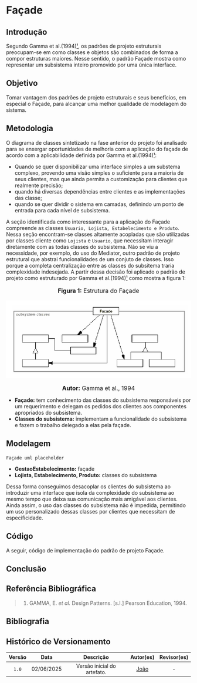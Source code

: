 # Façade

## Introdução

Segundo Gamma et al.(1994)[¹](#referência-bibliográfica), os padrões de projeto estruturais preocupam-se em como classes e objetos são combinados de forma a compor estruturas maiores. Nesse sentido, o padrão Façade mostra como representar um subsistema inteiro promovido por uma única interface. 

## Objetivo

Tomar vantagem dos padrões de projeto estruturais e seus benefícios, em especial o Façade, para alcançar uma melhor qualidade de modelagem do sistema.

## Metodologia

O diagrama de classes sintetizado na fase anterior do projeto foi analisado para se enxergar oportunidades de melhoria com a aplicação do façade de acordo com a aplicabilidade definida por Gamma et al.(1994)[¹](#referência-bibliográfica):

- Quando se quer disponibilizar uma interface simples a um substema complexo, provendo uma visão simples o suficiente para a maioria de seus clientes, mas que ainda permita a customização para clientes que realmente precisão;
- quando há diversas dependências entre clientes e as implementações das classe;
- quando se quer dividir o sistema em camadas, definindo um ponto de entrada para cada nível de subsistema.

A seção identificada como interessante para a aplicação do Façade compreende as classes `Usuario, Lojista, Estabelecimento e Produto`. Nessa seção encontram-se classes altamente acopladas que são utilizadas por classes cliente como `Lojista` e `Usuario`, que necessitam interagir diretamente com as todas classes do subsistema. Não se viu a necessidade, por exemplo, do uso do Mediator, outro padrão de projeto estrutural que abstrai funcionalidades de um conjuto de classes. Isso porque a completa centralização entre as classes do subsitema traria complexidade indesejada. A partir dessa decisão foi aplicado o padrão de projeto como estruturado por Gamma et al.(1994)[¹](#referência-bibliográfica) como mostra a figura 1:

<center>
<font size="3"><p style="text-align: center"><b>Figura 1:</b>  Estrutura do Façade</p></font>

<div style="text-align: center;">
    <img src="../assets/imgFacade/estruturaFacade.png"  width="1000px">
</div>

<font size="3"><p style="text-align: center"><b>Autor:</b>  Gamma et al., 1994</p></font>
</center>

- **Façade:** tem conhecimento das classes do subsistema responsáveis por um requerimento e delegam os pedidos dos clientes aos componentes apropriados do subsistema.
- **Classes do subsistema:** implementam a funcionalidade do subsistema e fazem o trabalho delegado a elas pela façade.

## Modelagem

```
Façade uml placeholder
```

- **GestaoEstabelecimento:** façade 
- **Lojista, Estabelecimento, Produto:** classes do subsistema

Dessa forma conseguimos desacoplar os clientes do subsistema ao introduzir uma interface que isola da complexidade do subsistema ao mesmo tempo que deixa sua comunicação mais amigável aos clientes. Ainda assim, o uso das classes do subsistema não é impedida, permitindo um uso personalizado dessas classes por clientes que necessitam de especificidade.

## Código

A seguir, código de implementação do padrão de projeto Façade.

## Conclusão



## Referência Bibliográfica

>  1. GAMMA, E. *et al.* Design Patterns. [s.l.] Pearson Education, 1994.

## Bibliografia

## Histórico de Versionamento

| Versão | Data | Descrição | Autor(es) | Revisor(es) |
| :-: | :-: | :-: | :-: | :-: |
| `1.0` | 02/06/2025  | Versão inicial do artefato. | [João](https://github.com/Joa0V) | - |
